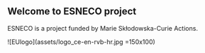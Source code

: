 ## Welcome to ESNECO project 

ESNECO is a project funded by Marie Skłodowska-Curie Actions. 

![EUlogo](assets/logo_ce-en-rvb-hr.jpg =150x100)
